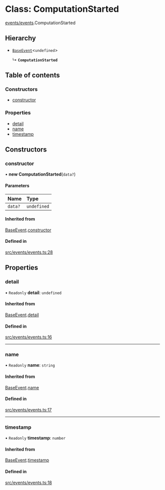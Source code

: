 # Class: ComputationStarted

[events/events](../modules/events_events).ComputationStarted

## Hierarchy

- [`BaseEvent`](events_events.BaseEvent)<`undefined`\>

  ↳ **`ComputationStarted`**

## Table of contents

### Constructors

- [constructor](events_events.ComputationStarted#constructor)

### Properties

- [detail](events_events.ComputationStarted#detail)
- [name](events_events.ComputationStarted#name)
- [timestamp](events_events.ComputationStarted#timestamp)

## Constructors

### constructor

• **new ComputationStarted**(`data?`)

#### Parameters

| Name    | Type        |
| :------ | :---------- |
| `data?` | `undefined` |

#### Inherited from

[BaseEvent](events_events.BaseEvent).[constructor](events_events.BaseEvent#constructor)

#### Defined in

[src/events/events.ts:28](https://github.com/golemfactory/golem-js/blob/614ea72/src/events/events.ts#L28)

## Properties

### detail

• `Readonly` **detail**: `undefined`

#### Inherited from

[BaseEvent](events_events.BaseEvent).[detail](events_events.BaseEvent#detail)

#### Defined in

[src/events/events.ts:16](https://github.com/golemfactory/golem-js/blob/614ea72/src/events/events.ts#L16)

---

### name

• `Readonly` **name**: `string`

#### Inherited from

[BaseEvent](events_events.BaseEvent).[name](events_events.BaseEvent#name)

#### Defined in

[src/events/events.ts:17](https://github.com/golemfactory/golem-js/blob/614ea72/src/events/events.ts#L17)

---

### timestamp

• `Readonly` **timestamp**: `number`

#### Inherited from

[BaseEvent](events_events.BaseEvent).[timestamp](events_events.BaseEvent#timestamp)

#### Defined in

[src/events/events.ts:18](https://github.com/golemfactory/golem-js/blob/614ea72/src/events/events.ts#L18)
